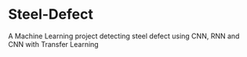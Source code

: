 # Steel-Defect
A Machine Learning project detecting steel defect using CNN, RNN and CNN with Transfer Learning
